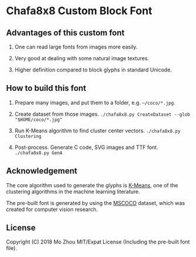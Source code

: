 Chafa8x8 Custom Block Font
===

## Advantages of this custom font

1. One can read large fonts from images more easily.

2. Very good at dealing with some natural image textures.

3. Higher definition compared to block glyphs in standard Unicode.

## How to build this font

1. Prepare many images, and put them to a folder, e.g. `~/coco/*.jpg`.

2. Create dataset from those images. `./chafa8x8.py CreateDataset --glob "$HOME/coco/*.jpg"`

3. Run K-Means algorithm to find cluster center vectors. `./chafa8x8.py Clustering`

4. Post-process. Generate C code, SVG images and TTF font. `./chafa8x8.py GenA`

## Acknowledgement

The core algorithm used to generate the glyphs is
[K-Means](https://en.wikipedia.org/wiki/K-means_clustering), one of the
clustering algorithms in the machine learning literature.

The pre-built font is generated by using the [MSCOCO](http://cocodataset.org)
dataset, which was created for computer vision research.

## License

Copyright (C) 2018 Mo Zhou
MIT/Expat License (Including the pre-built font file).
